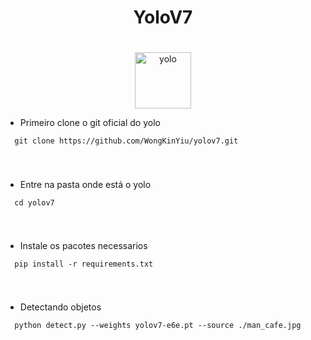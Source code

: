 <h1 align="center">
YoloV7
</h1>

#
<p align="center">
<img src="https://encrypted-tbn0.gstatic.com/images?q=tbn:ANd9GcQzIO_ogWbM5F2dcuT4BggyibruhKmskirkbw&usqp=CAU" alt="yolo" height="90" Weight
="auto">
</p>

  - Primeiro clone o git oficial do yolo 

``` 
  git clone https://github.com/WongKinYiu/yolov7.git
  
```
#
 - Entre na pasta onde está o yolo 

```
  cd yolov7
  
```
#
 - Instale os pacotes necessarios

```
  pip install -r requirements.txt
  
```
#

- Detectando objetos

```
  python detect.py --weights yolov7-e6e.pt --source ./man_cafe.jpg
  
```
